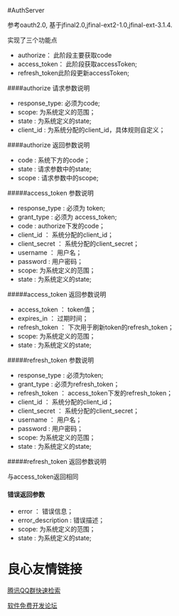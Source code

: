 #AuthServer

参考oauth2.0, 基于jfinal2.0,jfinal-ext2-1.0,jfinal-ext-3.1.4.

实现了三个功能点

- authorize： 此阶段主要获取code
- access_token：  此阶段获取accessToken;
- refresh_token此阶段更新accessToken;

####authorize 请求参数说明
	
- response_type: 必须为code;
- scope: 为系统定义的范围；
- state : 为系统定义的state;
- client_id : 为系统分配的client_id，具体规则自定义；

####authorize 返回参数说明

- code : 系统下方的code；
- state : 请求参数中的state;
- scope : 请求参数中的scope;

#####access_token 参数说明
	
- response_type : 必须为 token;
- grant_type : 必须为 access_token;
- code : authorize下发的code；
- client_id ： 系统分配的client_id；
- client_secret ： 系统分配的client_secret；
- username ： 用户名；
- password : 用户密码；
- scope: 为系统定义的范围；
- state : 为系统定义的state;


#####access_token 返回参数说明

- access_token ： token值；
- expires_in ： 过期时间；
- refresh_token ： 下次用于刷新token的refresh_token；
- scope: 为系统定义的范围；
- state : 为系统定义的state;


#####refresh_token 参数说明

- response_type : 必须为token;
- grant_type : 必须为refresh_token；
- refresh_token ： access_token下发的refresh_token；
- client_id ： 系统分配的client_id；
- client_secret ： 系统分配的client_secret；
- username ： 用户名；
- password : 用户密码；
- scope: 为系统定义的范围；
- state : 为系统定义的state;

#####refresh_token 返回参数说明

与access_token返回相同


#### 错误返回参数
	
- error ： 错误信息；
- error_description : 错误描述；
- scope: 为系统定义的范围；
- state : 为系统定义的state;

 # 良心友情链接

[腾讯QQ群快速检索](http://u.720life.cn/s/8cf73f7c)

[软件免费开发论坛](http://u.720life.cn/s/bbb01dc0)